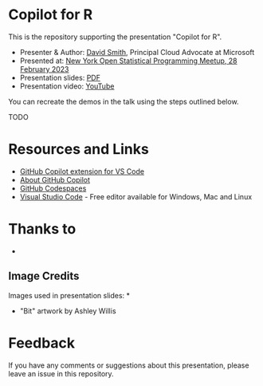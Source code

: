 # Copilot for R

This is the repository supporting the presentation "Copilot for R".

* Presenter & Author: [David Smith](https://www.linkedin.com/in/dmsmith/), Principal Cloud Advocate at Microsoft
* Presented at: [New York Open Statistical Programming Meetup, 28 February 2023](https://www.meetup.com/nyhackr/events/291662590/) 
* Presentation slides: [PDF](TODO)
* Presentation video: [YouTube](TODO) 

You can recreate the demos in the talk using the steps outlined below.

TODO

# Resources and Links

* [GitHub Copilot extension for VS Code](https://aka.ms/get-copilot)
* [About GitHub Copilot](https://github.com/features/copilot/)
* [GitHub Codespaces](https://github.com/features/codespaces)
* [Visual Studio Code](https://code.visualstudio.com/) - Free editor available for Windows, Mac and Linux

# Thanks to

* 

## Image Credits

Images used in presentation slides:
* 
* "Bit" artwork by Ashley Willis

# Feedback

If you have any comments or suggestions about this presentation, please leave an issue in this repository.
